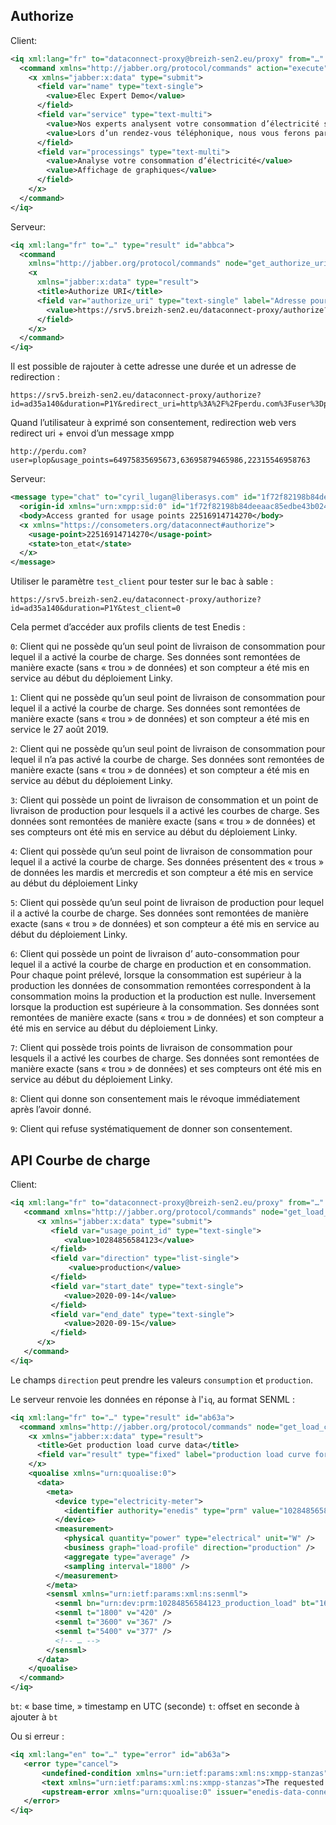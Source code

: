 ## Authorize

Client:

```xml
<iq xml:lang="fr" to="dataconnect-proxy@breizh-sen2.eu/proxy" from="…" type="set" id="abbca">
  <command xmlns="http://jabber.org/protocol/commands" action="execute" node="get_authorize_uri">
    <x xmlns="jabber:x:data" type="submit">
      <field var="name" type="text-single">
        <value>Elec Expert Demo</value>
      </field>
      <field var="service" type="text-multi">
        <value>Nos experts analysent votre consommation d’électricité sur l’année précédente mesurée par votre compteur Linky.</value>
        <value>Lors d’un rendez-vous téléphonique, nous vous ferons part de nos recommandations pour mieux maîtriser votre consommation.</value>
      </field>
      <field var="processings" type="text-multi">
        <value>Analyse votre consommation d’électricité</value>
        <value>Affichage de graphiques</value>
      </field>
    </x>
  </command>
</iq>
```

Serveur:

```xml
<iq xml:lang="fr" to="…" type="result" id="abbca">
  <command
    xmlns="http://jabber.org/protocol/commands" node="get_authorize_uri" sessionid="1591519295.244349-ce980c9e67e64e9382712f64355898aa" status="completed">
    <x
      xmlns="jabber:x:data" type="result">
      <title>Authorize URI</title>
      <field var="authorize_uri" type="text-single" label="Adresse pour recueillir le consentement">
        <value>https://srv5.breizh-sen2.eu/dataconnect-proxy/authorize?id=ad35a140</value>
      </field>
    </x>
  </command>
</iq>
```

Il est possible de rajouter à cette adresse une durée et un adresse de redirection :

```
https://srv5.breizh-sen2.eu/dataconnect-proxy/authorize?id=ad35a140&duration=P1Y&redirect_uri=http%3A%2F%2Fperdu.com%3Fuser%3Dplop
```

Quand l’utilisateur à exprimé son consentement, redirection web vers redirect uri + envoi d’un message xmpp

```
http://perdu.com?user=plop&usage_points=64975835695673,63695879465986,22315546958763
```

Serveur:

```xml
<message type="chat" to="cyril_lugan@liberasys.com" id="1f72f82198b84deeaac85edbe43b024b" xml:lang="en">
  <origin-id xmlns="urn:xmpp:sid:0" id="1f72f82198b84deeaac85edbe43b024b"/>
  <body>Access granted for usage points 22516914714270</body>
  <x xmlns="https://consometers.org/dataconnect#authorize">
    <usage-point>22516914714270</usage-point>
    <state>ton_etat</state>
  </x>
</message>
```

Utiliser le paramètre `test_client` pour tester sur le bac à sable :

```
https://srv5.breizh-sen2.eu/dataconnect-proxy/authorize?id=ad35a140&duration=P1Y&test_client=0
```

Cela permet d’accéder aux profils clients de test Enedis :

`0`: Client qui ne possède qu’un seul point de livraison de consommation pour lequel il a activé la courbe de charge.
Ses données sont remontées de manière exacte (sans « trou » de données) et son compteur a été mis en service au début du déploiement Linky.

`1`: Client qui ne possède qu’un seul point de livraison de consommation pour lequel il a activé la courbe de charge.
Ses données sont remontées de manière exacte (sans « trou » de données) et son compteur a été mis en service le 27 août 2019.

`2`: Client qui ne possède qu’un seul point de livraison de consommation pour lequel il n’a pas activé la courbe de charge.
Ses données sont remontées de manière exacte (sans « trou » de données) et son compteur a été mis en service au début du déploiement Linky.

`3`: Client qui possède un point de livraison de consommation et un point de livraison de production pour lesquels il a activé les courbes de charge.
Ses données sont remontées de manière exacte (sans « trou » de données) et ses compteurs ont été mis en service au début du déploiement Linky.

`4`: Client qui possède qu’un  seul point de livraison de consommation pour lequel il a activé la courbe de charge.
Ses données présentent des « trous » de données les mardis et mercredis et son compteur a été mis en service au début
du déploiement Linky

`5`: Client qui possède qu’un seul point de livraison de production pour lequel il a activé la courbe de charge.
Ses données sont remontées de manière exacte (sans « trou » de données) et son compteur a été mis en service au début du déploiement Linky.

`6`: Client qui possède un point de livraison d’ auto-consommation pour lequel il a activé la courbe de charge en production et en consommation.
Pour chaque point prélevé, lorsque la consommation est supérieur à la production les données de consommation remontées correspondent à la consommation moins la production et la production est nulle. Inversement lorsque la production est supérieure à la consommation.
Ses données sont remontées de manière exacte (sans « trou » de données) et son compteur a été mis en service au début du déploiement Linky.

`7`: Client qui possède trois points de livraison de consommation  pour lesquels il a activé les courbes de charge.
Ses données sont remontées de manière exacte (sans « trou » de données) et ses compteurs ont été mis en service au début du déploiement Linky.

`8`: Client qui donne son consentement mais le révoque immédiatement après l’avoir donné.

`9`: Client qui refuse systématiquement de donner son consentement.

## API Courbe de charge

Client:

```xml
<iq xml:lang="fr" to="dataconnect-proxy@breizh-sen2.eu/proxy" from="…" type="set" id="ab63a">
   <command xmlns="http://jabber.org/protocol/commands" node="get_load_curve" action="execute">
      <x xmlns="jabber:x:data" type="submit">
         <field var="usage_point_id" type="text-single">
            <value>10284856584123</value>
         </field>
         <field var="direction" type="list-single">
             <value>production</value>
         </field>
         <field var="start_date" type="text-single">
            <value>2020-09-14</value>
         </field>
         <field var="end_date" type="text-single">
            <value>2020-09-15</value>
         </field>
      </x>
   </command>
</iq>
```

Le champs `direction` peut prendre les valeurs `consumption` et `production`.

Le serveur renvoie les données en réponse à l'`iq`, au format SENML :

```xml
<iq xml:lang="fr" to="…" type="result" id="ab63a">
  <command xmlns="http://jabber.org/protocol/commands" node="get_load_curve" status="completed">
    <x xmlns="jabber:x:data" type="result">
      <title>Get production load curve data</title>
      <field var="result" type="fixed" label="production load curve for 10284856584123"><value>Success</value></field>
    </x>
    <quoalise xmlns="urn:quoalise:0">
      <data>
        <meta>
          <device type="electricity-meter">
            <identifier authority="enedis" type="prm" value="10284856584123" />
          </device>
          <measurement>
            <physical quantity="power" type="electrical" unit="W" />
            <business graph="load-profile" direction="production" />
            <aggregate type="average" />
            <sampling interval="1800" />
          </measurement>
        </meta>
        <sensml xmlns="urn:ietf:params:xml:ns:senml">
          <senml bn="urn:dev:prm:10284856584123_production_load" bt="1600041600" t="0" v="245" bu="W" />
          <senml t="1800" v="420" />
          <senml t="3600" v="367" />
          <senml t="5400" v="377" />
          <!-- … -->
        </sensml>
      </data>
    </quoalise>
  </command>
</iq>
```

`bt`: « base time, » timestamp en UTC (seconde)
`t`: offset en seconde à ajouter à `bt`

Ou si erreur :

```xml
<iq xml:lang="en" to="…" type="error" id="ab63a">
   <error type="cancel">
       <undefined-condition xmlns="urn:ietf:params:xml:ns:xmpp-stanzas"/>
       <text xmlns="urn:ietf:params:xml:ns:xmpp-stanzas">The requested period cannot be anterior to the meter&apos;s last activation date</text>
       <upstream-error xmlns="urn:quoalise:0" issuer="enedis-data-connect" code="ADAM-ERR0123" />
   </error>
</iq>
```